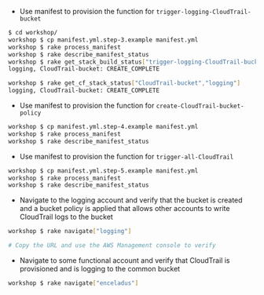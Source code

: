 - Use manifest to provision the function for ```trigger-logging-CloudTrail-bucket```

```bash
$ cd workshop/
workshop $ cp manifest.yml.step-3.example manifest.yml
workshop $ rake process_manifest
workshop $ rake describe_manifest_status
workshop $ rake get_stack_build_status["trigger-logging-CloudTrail-bucket"]
logging, CloudTrail-bucket: CREATE_COMPLETE

workshop $ rake get_cf_stack_status["CloudTrail-bucket","logging"]
logging, CloudTrail-bucket: CREATE_COMPLETE
```

- Use manifest to provision the function for ```create-CloudTrail-bucket-policy```

```bash
workshop $ cp manifest.yml.step-4.example manifest.yml
workshop $ rake process_manifest
workshop $ rake describe_manifest_status
```
           
- Use manifest to provision the function for ```trigger-all-CloudTrail```

```bash
workshop $ cp manifest.yml.step-5.example manifest.yml
workshop $ rake process_manifest
workshop $ rake describe_manifest_status
```   

- Navigate to the logging account and verify that the bucket is created and a bucket policy is applied that allows other accounts to write CloudTrail logs to the bucket

```bash
workshop $ rake navigate["logging"]

# Copy the URL and use the AWS Management console to verify
```

- Navigate to some functional account and verify that CloudTrail is provisioned and is logging to the common bucket

```bash
workshop $ rake navigate["enceladus"]
```